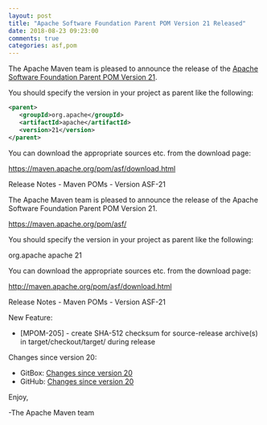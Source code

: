 ```yaml
---
layout: post
title: "Apache Software Foundation Parent POM Version 21 Released"
date: 2018-08-23 09:23:00
comments: true
categories: asf,pom
---
```

The Apache Maven team is pleased to announce the release of the 
[Apache Software Foundation Parent POM Version 21](https://maven.apache.org/pom/asf/).

You should specify the version in your project as parent like the following:

``` xml
<parent>
   <groupId>org.apache</groupId>
   <artifactId>apache</artifactId>
   <version>21</version>
</parent>
```
You can download the appropriate sources etc. from the download page:

https://maven.apache.org/pom/asf/download.html


<!-- more -->

Release Notes - Maven POMs - Version ASF-21

The Apache Maven team is pleased to announce the release of the Apache Software Foundation Parent POM Version 21.

https://maven.apache.org/pom/asf/

You should specify the version in your project as parent like the following:

<parent>
   <groupId>org.apache</groupId>
   <artifactId>apache</artifactId>
   <version>21</version>
</parent>

You can download the appropriate sources etc. from the download page:

http://maven.apache.org/pom/asf/download.html


Release Notes - Maven POMs - Version ASF-21

New Feature:

 * [MPOM-205] - create SHA-512 checksum for source-release archive(s) in target/checkout/target/ during release

Changes since version 20:

 * GitBox: [Changes since version 20][change-21]
 * GitHub: [Changes since version 20][change-github-21]

Enjoy,
    
-The Apache Maven team

[change-21]: https://gitbox.apache.org/repos/asf?p=maven-apache-parent.git;a=blobdiff;f=pom.xml;hb=apache-21;hpb=apache-20
[change-github-21]: https://github.com/apache/maven-apache-parent/compare/apache-20...apache-21

